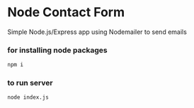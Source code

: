 # Node Contact Form

Simple Node.js/Express app using Nodemailer to send emails

### for installing node packages 
```bash
npm i
```

### to run server 
```bash
node index.js
```
